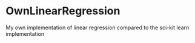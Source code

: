 # OwnLinearRegression

My own implementation of linear regression compared to the sci-kit learn implementation
